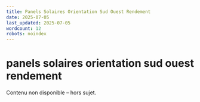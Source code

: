 ```yaml
---
title: Panels Solaires Orientation Sud Ouest Rendement
date: 2025-07-05
last_updated: 2025-07-05
wordcount: 12
robots: noindex
---
```


# panels solaires orientation sud ouest rendement

Contenu non disponible – hors sujet.